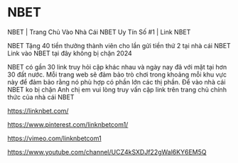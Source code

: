 # NBET

NBET | Trang Chủ Vào Nhà Cái NBET Uy Tín Số #1 | Link NBET

NBET Tặng 40 tiền thưởng thành viên cho lần gửi tiền thứ 2 tại nhà cái NBET Link vào NBET tại đây không bị chặn 2024

NBET có gần 30 link truy hỏi cập khác nhau và ngày nay đã với mặt tại hơn 30 đất nước. Mỗi trang web sẽ đảm bảo trò chơi trong khoảng mỗi khu vực này để đảm bảo rằng nó phù hợp có phần lớn các thị phần. Để vào nhà cái NBET ko bị chặn Anh chị em vui lòng truy vấn cập link trên trang chủ chính thức của nhà cái NBET

https://linknbet.com/

https://www.pinterest.com/linknbetcom1/

https://vimeo.com/linknbetcom1

https://www.youtube.com/channel/UCZ4kSXDJf22gWal6KY6EM5Q
